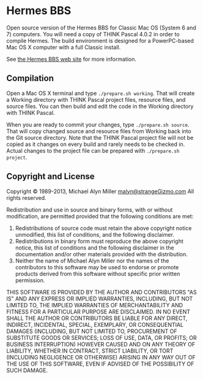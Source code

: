 # Hermes BBS #

Open source version of the Hermes BBS for Classic Mac OS (System 6 and
7) computers.  You will need a copy of THINK Pascal 4.0.2 in order to
compile Hermes.  The build environment is designed for a PowerPC-based
Mac OS X computer with a full Classic install.

See [the Hermes BBS web site](http://www.HermesBBS.com/) for more
information.

## Compilation ##

Open a Mac OS X terminal and type `./prepare.sh working`.  That will
create a Working directory with THINK Pascal project files, resource
files, and source files.  You can then build and edit the code in the
Working directory with THINK Pascal.

When you are ready to commit your changes, type `./prepare.sh source`.
That will copy changed source and resource files from Working back into
the Git source directory.  Note that the THINK Pascal project file will
not be copied as it changes on every build and rarely needs to be
checked in.  Actual changes to the project file can be prepared with
`./prepare.sh project`.

## Copyright and License ##

Copyright &copy; 1989-2013, Michael Alyn Miller <malyn@strangeGizmo.com>
All rights reserved.

Redistribution and use in source and binary forms, with or without
modification, are permitted provided that the following conditions are
met:

1. Redistributions of source code must retain the above copyright notice
   unmodified, this list of conditions, and the following disclaimer.
2. Redistributions in binary form must reproduce the above copyright
   notice, this list of conditions and the following disclaimer in the
   documentation and/or other materials provided with the distribution.
3. Neither the name of Michael Alyn Miller nor the names of the
   contributors to this software may be used to endorse or promote
   products derived from this software without specific prior written
   permission.

THIS SOFTWARE IS PROVIDED BY THE AUTHOR AND CONTRIBUTORS "AS IS" AND ANY
EXPRESS OR IMPLIED WARRANTIES, INCLUDING, BUT NOT LIMITED TO, THE
IMPLIED WARRANTIES OF MERCHANTABILITY AND FITNESS FOR A PARTICULAR
PURPOSE ARE DISCLAIMED.  IN NO EVENT SHALL THE AUTHOR OR CONTRIBUTORS BE
LIABLE FOR ANY DIRECT, INDIRECT, INCIDENTAL, SPECIAL, EXEMPLARY, OR
CONSEQUENTIAL DAMAGES (INCLUDING, BUT NOT LIMITED TO, PROCUREMENT OF
SUBSTITUTE GOODS OR SERVICES; LOSS OF USE, DATA, OR PROFITS; OR BUSINESS
INTERRUPTION) HOWEVER CAUSED AND ON ANY THEORY OF LIABILITY, WHETHER IN
CONTRACT, STRICT LIABILITY, OR TORT (INCLUDING NEGLIGENCE OR OTHERWISE)
ARISING IN ANY WAY OUT OF THE USE OF THIS SOFTWARE, EVEN IF ADVISED OF
THE POSSIBILITY OF SUCH DAMAGE.
